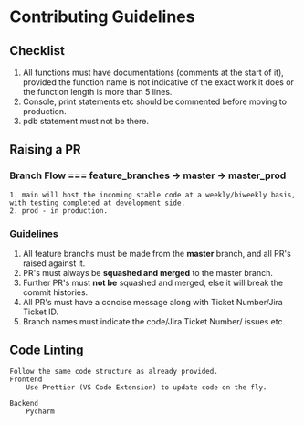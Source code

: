# Contributing Guidelines

## Checklist
1. All functions must have documentations (comments at the start of it), provided the function name is not indicative of the exact work it does or the function length is more than 5 lines.
2. Console, print statements etc should be commented before moving to production. 
3. pdb statement must not be there.

## Raising a PR

### Branch Flow === feature_branches -> master -> master_prod
```
1. main will host the incoming stable code at a weekly/biweekly basis, with testing completed at development side.
2. prod - in production.
```

### Guidelines
1. All feature branchs must be made from the **master** branch, and all PR's raised against it.
2. PR's must always be **squashed and merged** to the master branch.
3. Further PR's must **not be** squashed and merged, else it will break the commit histories.
4. All PR's must have a concise message along with Ticket Number/Jira Ticket ID.
5. Branch names must indicate the code/Jira Ticket Number/ issues etc.

## Code Linting
```
Follow the same code structure as already provided.
Frontend
    Use Prettier (VS Code Extension) to update code on the fly.

Backend
    Pycharm
```

